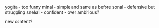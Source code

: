 
yogita - too funny
minal - simple and same as before
sonal - defensive but struggling
snehal - confident - over ambitious?


new content?
